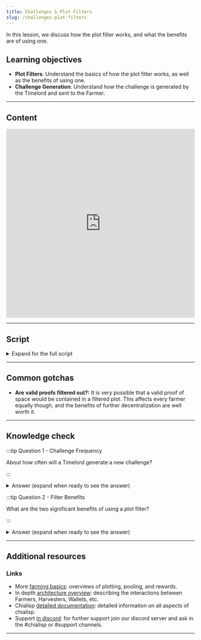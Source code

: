 ```yaml
---
title: Challenges & Plot Filters
slug: /challenges-plot-filters
---
```


In this lesson, we discuss how the plot filter works, and what the benefits are of using one.

## Learning objectives

- **Plot Filters**: Understand the basics of how the plot filter works, as well as the benefits of using one.
- **Challenge Generation**: Understand how the challenge is generated by the Timelord and sent to the Farmer.

***

## Content

<div class="videoWrapper">
<iframe width="100%" height="504" src="https://www.youtube.com/embed/7L17dRNI6Kc" frameborder="0" allowfullscreen="allowfullscreen"></iframe>
</div>

***

## Script

<details>

<summary> Expand for the full script </summary>

0:00\
The Timelord generates a new challenge about every 9 seconds. This is then hashed with the ID of each plot.

0:20\
If the hash starts with 9 zeroes, the plot is considered eligible for harvesting. This is called the plot filter. The Plot Filter serves as a decentralizing force to further randomize the winner, as well as reduce the total compute needed for each challenge.

0:40\
When a farmer receives a challenge, the harvester first determines which plots are valid and pass the plot filter, then produces potential proofs of space and submits them to the Timelord for verification and review.

1:00\
The Timelord will choose the Proof of Space that most closely meets the challenge, and using the challenge and provided Proof of Space as inputs, runs a VDF to prove that time has passed and produces the next challenge.

</details>

***

## Common gotchas

- **Are valid proofs filtered out?:** It is very possible that a valid proof of space would be contained in a filtered plot. This affects every farmer equally though, and the benefits of further decentralization are well worth it.

***

## Knowledge check

:::tip Question 1 - Challenge Frequency

About how often will a Timelord generate a new challenge?

:::

<details>

<summary> Answer (expand when ready to see the answer)  </summary>

`"About every 9 seconds"`

</details>

:::tip Question 2 - Filter Benefits

What are the two significant benefits of using a plot filter?

:::

<details>

<summary> Answer (expand when ready to see the answer)  </summary>

```bash
1. It further decentralizes the network.
2. It reduces the amount of compute needed, improving network efficiency
```

</details>

***

## Additional resources

### Links

- More [farming basics](https://docs.chia.net/farming-basics): overviews of plotting, pooling, and rewards.
- In depth [architecture overview](https://docs.chia.net/architecture-overview): describing the interactions between Farmers, Harvesters, Wallets, etc.
- Chialisp [detailed documentation](https://chialisp.com/): detailed information on all aspects of chialisp.
- Support [in discord](https://discord.gg/chia): for further support join our discord server and ask in the #chialisp or #support channels.

***
